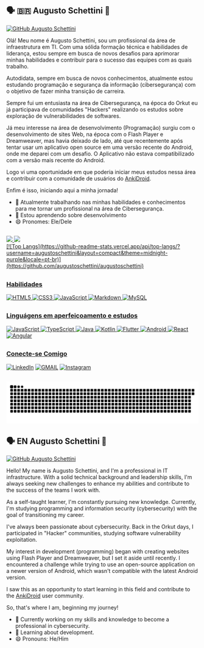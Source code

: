 ## 🗣 🇧🇷 Augusto Schettini 👋
[![GitHub Augusto Schettini](https://img.shields.io/github/followers/augustoschettini?label=follow&style=social)](https://github.com/augustoschettini)

Olá! Meu nome é Augusto Schettini, sou um profissional da área de infraestrutura em TI. Com uma sólida formação técnica e habilidades de liderança, estou sempre em busca de novos desafios para aprimorar minhas habilidades e contribuir para o sucesso das equipes com as quais trabalho. 

Autodidata, sempre em busca de novos conhecimentos, atualmente estou estudando programação e segurança da informação (cibersegurança) com o objetivo de fazer minha transição de carreira.

Sempre fui um entusiasta na área de Cibersegurança, na época do Orkut eu já participava de comunidades "Hackers" realizando os estudos sobre exploração de vulnerabilidades de softwares.

Já meu interesse na área de desenvolvimento (Programação) surgiu com o desenvolvimento de sites Web, na época com o Flash Player e Dreamweaver, mas havia deixado de lado, até que recentemente após tentar usar um aplicativo open source em uma versão recente do Android, onde me deparei com um desafio. O Aplicativo não estava compatibilizado com a versão mais recente do Android. 

Logo vi uma oportunidade em que poderia iniciar meus estudos nessa área e contribuir com a comunidade de usuários do [AnkiDroid](https://github.com/ankidroid/Anki-Android).

Enfim é isso, iniciando aqui a minha jornada!

- 🔭 Atualmente trabalhando nas minhas habilidades e conhecimentos para me tornar um profissional na área de Cibersegurança.
- 🌱 Estou aprendendo sobre desenvolvimento
- 😄 Pronomes: Ele/Dele
##

<div>
<a href="https://github.com/augustoschettini">
<img loading="lazy" height="180em" src="https://github-readme-stats.vercel.app/api/top-langs/?username=augustoschettini&layout=compact&langs_count=7&theme=dracula"/>
<img loading="lazy" height="180em" src="https://github-readme-stats.vercel.app/api?username=augustoschettini&show_icons=true&theme=dracula&include_all_commits=true&count_private=true"/>
</div>
[![Top Langs](https://github-readme-stats.vercel.app/api/top-langs/?username=augustoschettini&layout=compact&theme=midnight-purple&locale=pt-br)](https://github.com/augustoschettini/augustoschettini)

##
### Habilidades

![HTML5](https://img.shields.io/badge/HTML5-000?style=for-the-badge&logo=html5)
![CSS3](https://img.shields.io/badge/CSS3-000?style=for-the-badge&logo=css3&logoColor=264CE4)
![JavaScript](https://img.shields.io/badge/JavaScript-000?style=for-the-badge&logo=javascript)
![Markdown](https://img.shields.io/badge/Markdown-000?style=for-the-badge&logo=markdown)
![MySQL](https://img.shields.io/badge/MySQL-000?style=for-the-badge&logo=mysql)

##

### Linguágens em aperfeiçoamento e estudos

![JavaScript](https://img.shields.io/badge/JavaScript-000?style=for-the-badge&logo=javascript)
![TypeScript](https://img.shields.io/badge/TypeScript-000?style=for-the-badge&logo=typescript)
![Java](https://img.shields.io/badge/Java-000?style=for-the-badge&logo=java)
![Kotlin](https://img.shields.io/badge/Kotlin-000?style=for-the-badge&logo=kotlin)
![Flutter](https://img.shields.io/badge/Flutter-000?style=for-the-badge&logo=flutter)
![Android](https://img.shields.io/badge/Android-000?style=for-the-badge&logo=android)
![React](https://img.shields.io/badge/React-000?style=for-the-badge&logo=react)
![Angular](https://img.shields.io/badge/Angular-000?style=for-the-badge&logo=angular&logoColor=C3002F)

##

### Conecte-se Comigo

  [![LinkedIn](https://img.shields.io/badge/LinkedIn-000?style=for-the-badge&logo=linkedin&logoColor=0E76A8)](https://www.linkedin.com/in/augusto-schettini/)
  [![GMAIL](https://img.shields.io/badge/Gmail-000?style=for-the-badge&logo=gmail)](mailto:schettiniaugusto@gmail.com)
  [![Instagram](https://img.shields.io/badge/Instagram-000?style=for-the-badge&logo=instagram)](https://www.instagram.com/augustoschettini/)

##

<picture>
  <source media="(prefers-color-scheme: dark)" srcset="https://raw.githubusercontent.com/augustoschettini/augustoschettini/output/github-contribution-grid-snake-dark.svg">
  <source media="(prefers-color-scheme: light)" srcset="https://raw.githubusercontent.com/augustoschettini/augustoschettini/output/github-contribution-grid-snake.svg">
  <img alt="github contribution grid snake animation" src="https://raw.githubusercontent.com/augustoschettini/augustoschettini/output/github-contribution-grid-snake.svg">
</picture>

##

## 🗣 EN Augusto Schettini 👋
[![GitHub Augusto Schettini](https://img.shields.io/github/followers/augustoschettini?label=follow&style=social)](https://github.com/augustoschettini)

Hello! My name is Augusto Schettini, and I'm a professional in IT infrastructure. With a solid technical background and leadership skills, I'm always seeking new challenges to enhance my abilities and contribute to the success of the teams I work with.

As a self-taught learner, I'm constantly pursuing new knowledge. Currently, I'm studying programming and information security (cybersecurity) with the goal of transitioning my career.

I've always been passionate about cybersecurity. Back in the Orkut days, I participated in "Hacker" communities, studying software vulnerability exploitation.

My interest in development (programming) began with creating websites using Flash Player and Dreamweaver, but I set it aside until recently. I encountered a challenge while trying to use an open-source application on a newer version of Android, which wasn't compatible with the latest Android version.

I saw this as an opportunity to start learning in this field and contribute to the [AnkiDroid](https://github.com/ankidroid/Anki-Android) user community.

So, that's where I am, beginning my journey!

- 🔭 Currently working on my skills and knowledge to become a professional in cybersecurity.
- 🌱 Learning about development.
- 😄 Pronouns: He/Him